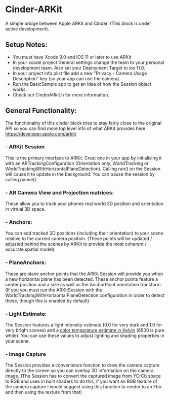# Cinder-ARKit

A simple bridge between Apple ARKit and Cinder.
(This block is under active development).

## Setup Notes:

- You must have Xcode 9.0 and iOS 11 or later to use ARKit
- In your xcode project General settings change the team to your personal development team. Also set your Deployment Target to ios 11.0.
- In your project info.plist file add a new "Privacy - Camera Usage Description" key (so your app can use the camera).
- Run the BasicSample app to get an idea of how the Session object works.
- Check out CinderARkit.h for more information.

## General Functionality:
The functionality of this cinder block tries to stay fairly close to the original API so you can find more top level info of what ARKit provides here https://developer.apple.com/arkit/

### - ARKit Session
This is the primary interface to ARKit. Creat one in your app by initialising it with an ARTrackingConfiguration (Orientation only, WorldTracking or WorldTrackingWIthHorizontalPlaneDetection).
Calling run() on the Session will cause it to update in the background. You can pause the session by calling pause().

### - AR Camera View and Projection matrices:
These allow you to track your phones real world 3D position and orientation in virtual 3D space.

### - Anchors:
You can add tracked 3D positions (including their orientation) to your scene relative to the current camera position.
(These points will be updated / adjusted behind the scenes by ARKit to provide the most coherent / accurate spatial model).

### - PlaneAnchors:
These are plane anchor points that the ARKit Session will provide you when a new horizontal plane has been detected. These anchor points feature a center position and a size as well as the AnchorPoint orientation transform.
(If you you must run the ARKitSession with the WorldTrackingWithHorizontalPlaneDetection configuration in order to detect these, though this is enabled by default)

### - Light Estimate:
The Session features a light intensity estimate (0.0 for very dark and 1.0 for very bright scenes) and a [color temperature estimate in Kelvin](https://en.wikipedia.org/wiki/Color_temperature) (6500 is pure white). You can use these values to adjust lighting and shading properties in your scene.

### - Image Capture
The Session provides a convenience function to draw the camera capture directly to the screen so you can overlay 3D information on the camera image.
(The Session has to convert the captured image from YCrCb space to RGB and uses in built shaders to do this, if you want an RGB texture of the camera capture I would suggest using this function to render to an Fbo and then using the texture from that)


